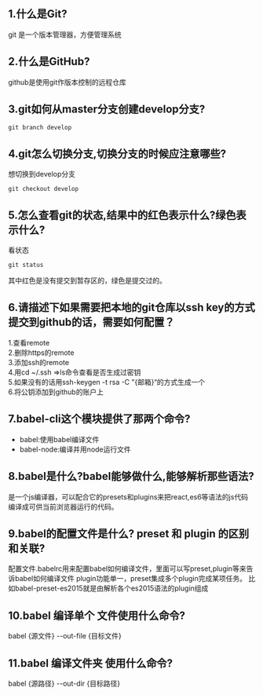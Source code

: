 ## 1.什么是Git?    
git 是一个版本管理器，方便管理系统
## 2.什么是GitHub?
github是使用git作版本控制的远程仓库
## 3.git如何从master分支创建develop分支?
```
git branch develop
```
## 4.git怎么切换分支,切换分支的时候应注意哪些?
想切换到develop分支
```
git checkout develop
```
## 5.怎么查看git的状态,结果中的红色表示什么?绿色表示什么?
看状态
```
git status
```
其中红色是没有提交到暂存区的，绿色是提交过的。
## 6.请描述下如果需要把本地的git仓库以ssh key的方式提交到github的话，需要如何配置？
1.查看remote  
2.删除https的remote    
3.添加ssh的remote  
4.用cd ~/.ssh =>ls命令查看是否生成过密钥    
5.如果没有的话用ssh-keygen -t rsa -C ”{邮箱}“的方式生成一个     
6.将公钥添加到github的账户上
## 7.babel-cli这个模块提供了那两个命令?
 * babel:使用babel编译文件
 * babel-node:编译并用node运行文件  
## 8.babel是什么?babel能够做什么,能够解析那些语法?
是一个js编译器，可以配合它的presets和plugins来把react,es6等语法的js代码
编译成可供当前浏览器运行的代码。
## 9.babel的配置文件是什么? preset 和 plugin 的区别和关联?
配置文件.babelrc用来配置babel如何编译文件，里面可以写preset,plugin等来告诉babel如何编译文件
plugin功能单一，preset集成多个plugin完成某项任务。
比如babel-preset-es2015就是由解析各个es2015语法的plugin组成
## 10.babel 编译单个 文件使用什么命令?
babel {源文件} --out-file {目标文件}
## 11.babel 编译文件夹 使用什么命令?
babel {源路径} --out-dir {目标路径}